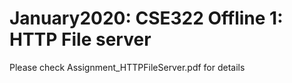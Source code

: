 # January2020: CSE322 Offline 1: HTTP File server 

Please check Assignment_HTTPFileServer.pdf for details